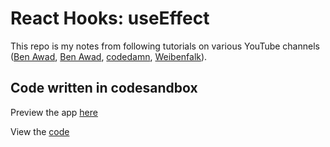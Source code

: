 # React Hooks: useEffect

This repo is my notes from following tutorials on various YouTube channels ([Ben Awad](https://www.youtube.com/watch?v=k0WnY0Hqe5c),
[Ben Awad](https://www.youtube.com/watch?v=j1ZRyw7OtZs),
[codedamn](https://www.youtube.com/watch?v=K4xfCIRuf54),
[Weibenfalk](https://www.youtube.com/watch?v=i4KuAuZjRO8)). 

## Code written in codesandbox

Preview the app [here](https://ul3se.csb.app/)  

View the [code](https://codesandbox.io/s/fetching-data-from-an-api-ul3se)